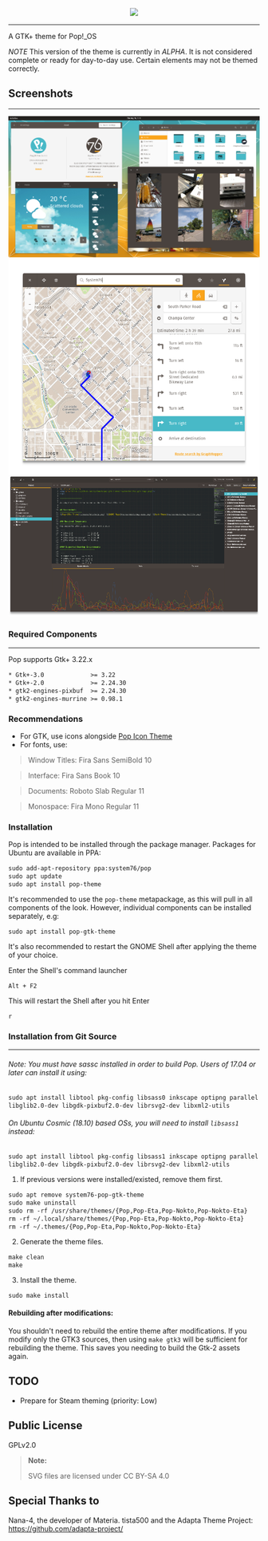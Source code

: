 <p align="center">
<img src="https://github.com/system76/pop-gtk-theme/raw/master/Pop_gtk-logo.png"/>
</p>

-------------------

A GTK+ theme for Pop!_OS 

*NOTE* This version of the theme is currently in _ALPHA_. It is not considered
complete or ready for day-to-day use. Certain elements may not be themed 
correctly.


## Screenshots
-------------------
![Pop GTK+ Theme](screenshots/main.png) ![GNOME Maps](screenshots/pop-maps.png) ![Dark Theme](screenshots/pop-builder.png)


### Required Components
-------------------
Pop supports Gtk+ 3.22.x

 ```
 * Gtk+-3.0             >= 3.22
 * Gtk+-2.0             >= 2.24.30
 * gtk2-engines-pixbuf  >= 2.24.30
 * gtk2-engines-murrine >= 0.98.1
 ```

### Recommendations

- For GTK, use icons alongside [Pop Icon Theme](https://github.com/system76/pop-icon-theme)
- For fonts, use:
 > Window Titles: Fira Sans SemiBold 10

 > Interface: Fira Sans Book 10

 > Documents: Roboto Slab Regular 11

 > Monospace: Fira Mono Regular 11


### Installation

Pop is intended to be installed through the package manager. Packages for Ubuntu are available in PPA:
```
sudo add-apt-repository ppa:system76/pop
sudo apt update
sudo apt install pop-theme
```
It's recommended to use the `pop-theme` metapackage, as this will pull in all components of the look. However, individual components can be installed separately, e.g:
```
sudo apt install pop-gtk-theme
```
It's also recommended to restart the GNOME Shell after applying the theme of your choice.

Enter the Shell's command launcher
```
Alt + F2
```

This will restart the Shell after you hit Enter
```
r
```



### Installation from Git Source
----------------------------

###### Note: You must have sassc installed in order to build Pop. Users of 17.04 or later can install it using:

```
sudo apt install libtool pkg-config libsass0 inkscape optipng parallel libglib2.0-dev libgdk-pixbuf2.0-dev librsvg2-dev libxml2-utils
```

###### On Ubuntu Cosmic (18.10) based OSs, you will need to install `libsass1` instead:
```
sudo apt install libtool pkg-config libsass1 inkscape optipng parallel libglib2.0-dev libgdk-pixbuf2.0-dev librsvg2-dev libxml2-utils
```


1. If previous versions were installed/existed, remove them first.

 ```
 sudo apt remove system76-pop-gtk-theme
 sudo make uninstall
 sudo rm -rf /usr/share/themes/{Pop,Pop-Eta,Pop-Nokto,Pop-Nokto-Eta}
 rm -rf ~/.local/share/themes/{Pop,Pop-Eta,Pop-Nokto,Pop-Nokto-Eta}
 rm -rf ~/.themes/{Pop,Pop-Eta,Pop-Nokto,Pop-Nokto-Eta}
 ```

2. Generate the theme files.

```
make clean
make
```

3. Install the theme.

```
sudo make install
```

#### Rebuilding after modifications:

You shouldn't need to rebuild the entire theme after modifications. If you 
modify only the GTK3 sources, then using `make gtk3` will be sufficient for 
rebuilding the theme. This saves you needing to build the Gtk-2 assets again. 

TODO
----
* Prepare for Steam theming (priority: Low)

Public License
--------------
 GPLv2.0

 > **Note:**
 >
 > SVG files are licensed under CC BY-SA 4.0

Special Thanks to
--------------
 Nana-4, the developer of Materia.
 tista500 and the Adapta Theme Project: https://github.com/adapta-project/
